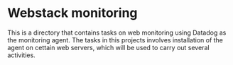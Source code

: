 # Webstack monitoring
This is a directory that contains tasks on web monitoring using Datadog as the monitoring agent. The tasks in this projects involves installation of the agent on cettain web servers, which will be used to carry out several activities.
